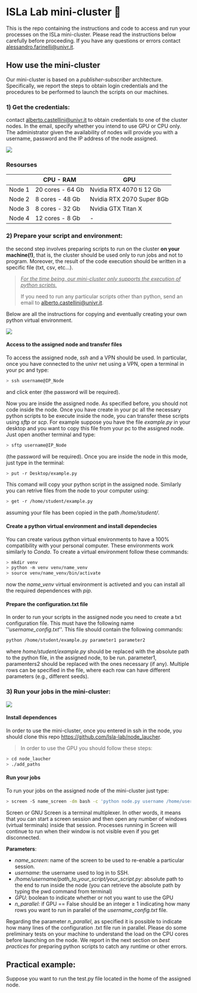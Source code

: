# ISLa Lab mini-cluster 🚀

This is the repo containing the instructions and code to access and run your processes on the ISLa mini-cluster. Please read the instructions below carefully before proceeding. If you have any questions or errors contact alessandro.farinelli@univr.it.

## How use the mini-cluster

Our mini-cluster is based on a *publisher-subscriber* architecture. Specifically, we report the steps to obtain login credentials and the procedures to be performed to launch the scripts on our machines.

### 1) **Get the credentials**: 
contact alberto.castellini@univr.it to obtain credentials to one of the cluster nodes. In the email, specify whether you intend to use GPU or CPU only. The administrator given the availability of nodes will provide you with a username, password and the IP address of the node assigned. 



![](https://drive.google.com/uc?export=view&id=1UWtWTpfrK6k5sOWMG6bxEo22E2ZYl5tl)


### Resourses
|      |CPU - RAM     |GPU      |
|------|------------|---------|
|Node 1|20 cores - 64 Gb|Nvidia RTX 4070 ti 12 Gb|
|Node 2|8 cores - 48 Gb| Nvidia RTX 2070 Super 8Gb|
|Node 3|8 cores - 32 Gb| Nvidia GTX Titan X |
Node 4|12 cores - 8 Gb| - |

### 2) **Prepare your script and environment**: 
the second step involves preparing scripts to run on the cluster **on your machine(!)**, that is, the cluster should be used only to run jobs and not to program. Moreover, the result of the code execution should be written in a specific file (txt, csv, etc...). 

> <ins>*For the time being, our mini-cluster only supports the execution
> of python scripts.*<ins>
> 
> If you need to run any particular scripts other than python, send an email to alberto.castellini@univr.it.


Below are all the instructions for copying and eventually creating your own python virtual environment.

![](https://drive.google.com/uc?export=view&id=17tG2-YtLuNz4txxzLLRhvUm4JMuCRW7w)

#### Access to the assigned node and transfer files
To access the assigned node, *ssh* and a VPN should be used. In particular, once you have connected to the univr net using a VPN, open a terminal in your pc and type:
```bash
> ssh username@IP_Node
```
and click enter (the password will be required). 

Now you are inside the assigned node. As specified before, you should not code inside the node. Once you have create in your pc all the necessary python scripts to be execute inside the node, you can transfer these scripts using *sftp* or *scp*. For example suppose you have the file *example.py* in your desktop and you want to copy this file from your pc to the assigned node.  Just open another terminal and type:

```bash
> sftp username@IP_Node
```

(the password will be required). Once you are inside the node in this mode, just type in the terminal:

```bash
> put -r Desktop/example.py
```

This comand will copy your python script in the assigned node. Similarly you can retrive files from the node to your computer using:

```bash
> get -r /home/student/example.py
```

assuming your file has been copied in the path */home/student/*.

#### Create a python virtual environment and install dependecies

 You can create various python virtual environments to have a 100% compatibility with your personal computer. These environments work similarly to *Conda*. 
 To create a virtual environment follow these commands:

```bash
> mkdir venv
> python -m venv venv/name_venv
> source venv/name_venv/bin/activate
```

now the *name_venv* virtual environment is activeted and you can install all the required dependences with *pip*.

#### Prepare the configuration.txt file

In order to run your scripts in the assigned node you need to create a txt configuration file. This must have the following name '*'username_config.txt*''. This file should contain the following commands:

```txt
python /home/student/example.py parameter1 parameter2
```

where *home/student/example.py* should be replaced with the absolute path to the python file, in the assigned node, to be run. parameter1, paramenters2 should be replaced with the ones necessary (if any). Multiple rows can be specified in the file, where each row can have different parameters (e.g., different seeds). 


### 3) **Run your jobs in the mini-cluster**: 

![](https://drive.google.com/uc?export=view&id=13z3Y-4-eggcfv0vyaytEJT-QQc5X06NX)

#### Install dependences

In order to use the mini-cluster, once you entered in ssh in the node, 
you should clone this repo https://github.com/Isla-lab/node_laucher.

> In order to use the GPU you should follow these steps:

```bash
> cd node_laucher
> ./add_paths
```

#### Run your jobs

To run your jobs on the assigned node of the mini-cluster just type:

```bash
> screen -S name_screen -dm bash -c 'python node.py username /home/username/path_to_your_script/your_config.txt GPU n_parallel'
```

Screen or GNU Screen is a terminal multiplexer. In other words, it means that you can start a screen session and then open any number of windows (virtual terminals) inside that session. Processes running in Screen will continue to run when their window is not visible even if you get disconnected. 

**Parameters**:

- *name_screen*: name of the screen to be used to re-enable a particular session.
- *username*: the username used to log in to SSH.
- */home/username/path_to_your_script/your_script.py*: absolute path to the end to run inside the node (you can retrieve the absolute path by typing the pwd command from terminal)
- *GPU*: boolean to indicate whether or not you want to use the GPU
- *n_parallel*: if GPU == False should be an integer $\geq$ 1 indicating how many rows you want to run in parallel of the *username_config.txt* file.

Regarding the parameter *n_parallel*, as specified it is possible to indicate how many lines of the configuration .txt file run in parallel. Please do some preliminary tests on your machine to understand the load on the CPU cores before launching on the node. We report in the next section on *best practices* for preparing python scripts to catch any runtime or other errors.

## Practical example:
Suppose you want to run the test.py file located in the home of the assigned node.  
